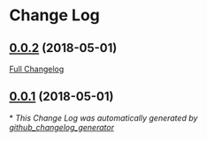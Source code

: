 # Change Log

## [0.0.2](https://github.com/gordonbanderson/silverstripe-events-theme/tree/0.0.2) (2018-05-01)
[Full Changelog](https://github.com/gordonbanderson/silverstripe-events-theme/compare/0.0.1...0.0.2)

## [0.0.1](https://github.com/gordonbanderson/silverstripe-events-theme/tree/0.0.1) (2018-05-01)


\* *This Change Log was automatically generated by [github_changelog_generator](https://github.com/skywinder/Github-Changelog-Generator)*